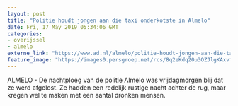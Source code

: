 ```yaml
---
layout: post
title: "Politie houdt jongen aan die taxi onderkotste in Almelo"
date: Fri, 17 May 2019 05:34:06 GMT
categories: 
- overijssel 
- almelo 
externe_link: "https://www.ad.nl/almelo/politie-houdt-jongen-aan-die-taxi-onderkotste-in-almelo~a0a20538/"
feature_image: "https://images0.persgroep.net/rcs/8q2eKdq20u3OZJlgKAxvfEQGxrw/diocontent/135646997/_fitwidth/400/?appId=21791a8992982cd8da851550a453bd7f&quality=0.7"
---
```


ALMELO - De nachtploeg van de politie Almelo was vrijdagmorgen blij dat ze werd afgelost. Ze hadden een redelijk rustige nacht achter de rug, maar kregen wel te maken met een aantal dronken mensen.
